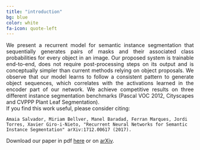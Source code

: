 ```yaml
---
title: "introduction"
bg: blue
color: white
fa-icon: quote-left
---
```


<div style="text-align: justify">
We present a recurrent model for semantic instance segmentation that sequentially generates pairs of masks and their associated class probabilities for every object in an image. Our proposed system is trainable end-to-end, does not require post-processing steps on its output and is conceptually simpler than current methods relying on object proposals. We observe that our model learns to follow a consistent pattern to generate object sequences, which correlates with the activations learned in the encoder part of our network. We achieve competitive results on three different instance segmentation benchmarks (Pascal VOC 2012, Cityscapes and CVPPP Plant Leaf Segmentation).
</div>
If you find this work useful, please consider citing:

```
Amaia Salvador, Miriam Bellver, Manel Baradad, Ferran Marques, Jordi Torres, Xavier Giro-i-Nieto, "Recurrent Neural Networks for Semantic Instance Segmentation" arXiv:1712.00617 (2017).
```

Download our paper in pdf [here](https://github.com/imatge-upc/rsis/raw/gh-pages/assets/rsis.pdf) or on [arXiv](https://arxiv.org/abs/1712.00617). 
